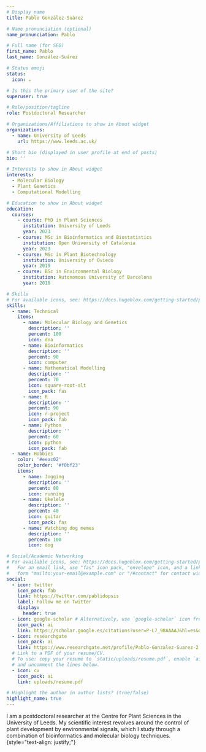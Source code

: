 ```yaml
---
# Display name
title: Pablo González-Suárez

# Name pronunciation (optional)
name_pronunciation: Pablo

# Full name (for SEO)
first_name: Pablo
last_name: González-Suárez

# Status emoji
status:
  icon: ☕️

# Is this the primary user of the site?
superuser: true

# Role/position/tagline
role: Postdoctoral Researcher

# Organizations/Affiliations to show in About widget
organizations:
  - name: University of Leeds
    url: https://www.leeds.ac.uk/

# Short bio (displayed in user profile at end of posts)
bio: ''

# Interests to show in About widget
interests:
  - Molecular Biology
  - Plant Genetics
  - Computational Modelling

# Education to show in About widget
education:
  courses:
    - course: PhD in Plant Sciences
      institution: University of Leeds
      year: 2023
    - course: MSc in Bioinformatics and Biostatistics
      institution: Open University of Catalonia 
      year: 2023
    - course: MSc in Plant Biotechnology
      institution: University of Oviedo
      year: 2019
    - course: BSc in Environmental Biology
      institution: Autonomous University of Barcelona
      year: 2018

# Skills
# For available icons, see: https://docs.hugoblox.com/getting-started/page-builder/#icons
skills:
  - name: Technical
    items:
      - name: Molecular Biology and Genetics
        description: ''
        percent: 100
        icon: dna
      - name: Bioinformatics
        description: ''
        percent: 90
        icon: computer
      - name: Mathematical Modelling
        description: ''
        percent: 70
        icon: square-root-alt
        icon_pack: fas
      - name: R
        description: ''
        percent: 90
        icon: r-project
        icon_pack: fab
      - name: Python
        description: ''
        percent: 60
        icon: python
        icon_pack: fab
  - name: Hobbies
    color: '#eeac02'
    color_border: '#f0bf23'
    items:
      - name: Jogging
        description: ''
        percent: 80
        icon: running
      - name: Ukelele
        description: ''
        percent: 40
        icon: guitar
        icon_pack: fas
      - name: Watching dog memes
        description: ''
        percent: 100
        icon: dog

# Social/Academic Networking
# For available icons, see: https://docs.hugoblox.com/getting-started/page-builder/#icons
#   For an email link, use "fas" icon pack, "envelope" icon, and a link in the
#   form "mailto:your-email@example.com" or "/#contact" for contact widget.
social:
  - icon: twitter
    icon_pack: fab
    link: https://twitter.com/pablidopsis
    label: Follow me on Twitter
    display:
      header: true
  - icon: google-scholar # Alternatively, use `google-scholar` icon from `ai` icon pack
    icon_pack: ai
    link: https://scholar.google.es/citations?user=P-L7_98AAAAJ&hl=es&oi=sra
  - icon: researchgate
    icon_pack: ai
    link: https://www.researchgate.net/profile/Pablo-Gonzalez-Suarez-2
  # Link to a PDF of your resume/CV.
  # To use: copy your resume to `static/uploads/resume.pdf`, enable `ai` icons in `params.yaml`,
  # and uncomment the lines below.
  - icon: cv
    icon_pack: ai
    link: uploads/resume.pdf

# Highlight the author in author lists? (true/false)
highlight_name: true
---
```


I am a postdoctoral researcher at the Centre for Plant Sciences in the University of Leeds. My scientific interest revolves around the control of plant development by environmental signals, which I study through a combination of bioinformatics and molecular biology techniques.
{style="text-align: justify;"}
